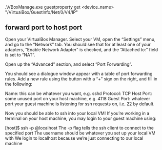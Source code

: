 .\VBoxManage.exe guestproperty get <device_name> "/VirtualBox/GuestInfo/Net/0/V4/IP"

## forward port to host port


Open your VirtualBox Manager. Select your VM, open the “Settings” menu, and go to the “Network” tab. You should see that for at least one of your adapters, “Enable Network Adapter” is checked, and the “Attached to:” field is set to “NAT”.

Open up the “Advanced” section, and select “Port Forwarding”.

You should see a dialogue window appear with a table of port forwarding rules. Add a new rule using the button with a “+” sign on the right, and fill in the following:

Name: this can be whatever you want, e.g. sshd
Protocol: TCP
Host Port: some unused port on your host machine, e.g. 4118
Guest Port: whatever port your guest machine is listening for ssh requests on, i.e. 22 by default.

Now you should be able to ssh into your local VM! If you’re working in a terminal on your host machine, you may login to your guest machine using:

[host]$ ssh -p <host-port> <username>@localhost
The -p flag tells the ssh client to connect to the specified port
The username should be whatever you set up your local VM with
We login to localhost because we’re just connecting to our local machine
